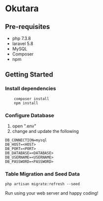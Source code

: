 # Okutara
## Pre-requisites
* php 7.3.8
* laravel 5.8
* MySQL
* Composer
* npm

## Getting Started
### Install dependencies
````
    composer install
    npm install
````
### Configure Database
1. open ".env"
2. change and update the following
````
DB_CONNECTION=mysql
DB_HOST=<HOST>
DB_PORT=<PORT>
DB_DATABASE=<DATABASE>
DB_USERNAME=<USERNAME>
DB_PASSWORD=<PASSWORD>
````

### Table Migration and Seed Data

````
php artisan migrate:refresh --seed

````

Run using your web server and happy coding!


